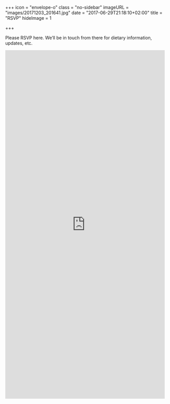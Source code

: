 +++
icon = "envelope-o"
class = "no-sidebar"
imageURL = "images/20171203_201641.jpg"
date = "2017-06-29T21:18:10+02:00"
title = "RSVP"
hideImage = 1

+++

<!--more-->
Please RSVP here. We’ll be in touch from there for dietary information, updates, etc.


<iframe src="https://docs.google.com/forms/d/e/1FAIpQLSde1FA2Rf2020H-SB8zPqA1cqMk52YNR95IPu4NK7LNpusSrg/viewform?embedded=true" width="100%" height="1100px" frameborder="0" marginheight="0" marginwidth="0">Loading...</iframe>


